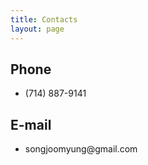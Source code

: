```yaml
---
title: Contacts
layout: page
---
```


<h2>Phone</h2>
<ul>
	<li>(714) 887-9141</li>
</ul>

<h2>E-mail</h2>
<ul>
	<li>songjoomyung@gmail.com</li>
</ul>
